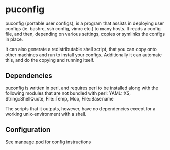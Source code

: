 # puconfig

puconfig (portable user configs), is a program that assists in deploying user
configs (ie. bashrc, ssh config, vimrc etc.) to many hosts.  It reads a config
file, and then, depending on various settings, copies or symlinks the configs
in place.

It can also generate a redistributable shell script, that you can copy onto
other machines and run to install your configs. Additionally it can automate
this, and do the copying and running itself.

## Dependencies

puconfig is written in perl, and requires perl to be installed along with the
following modules that are not bundled with perl:
YAML::XS, String::ShellQuote, File::Temp, Moo, File::Basename

The scripts that it outputs, however, have no dependencies except for a working
unix-environment with a shell.

## Configuration

See [manpage.pod](manpage.pod) for config instructions
